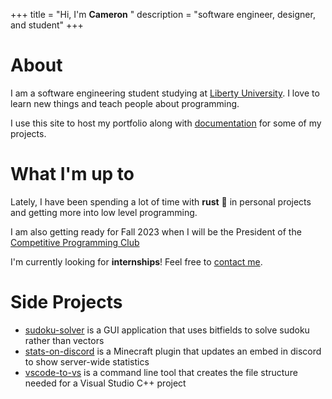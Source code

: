 +++
title = "Hi, I'm<span>&nbsp;</span><strong emoji=👋>Cameron</strong><span>&nbsp;</span>"
description = "<span class=attribute>software engineer</span>, <span class=attribute>designer</span>, and <span class=attribute>student</span>"
+++

# About

I am a software engineering student studying at [Liberty University](https://www.liberty.edu). I love to learn new things and teach people about programming.

I use this site to host my portfolio along with [documentation](https://docs.cameron.rs) for some of my projects.

# What I'm up to

Lately, I have been spending a lot of time with **rust** 🦀 in personal projects and getting more into low level programming.

I am also getting ready for Fall 2023 when I will be the President of the [Competitive Programming Club](https://lucpc.org)

I'm currently looking for **internships**! Feel free to [contact me](mailto:me@cameron.rs).

# Side Projects

- [sudoku-solver](https://github.com/wzid/sudoku-solver) is a GUI application that uses bitfields to solve sudoku rather than vectors
- [stats-on-discord](https://github.com/wzid/stats-on-discord) is a Minecraft plugin that updates an embed in discord to show server-wide statistics
- [vscode-to-vs](https://github.com/wzid/vscode-to-vs) is a command line tool that creates the file structure needed for a Visual Studio C++ project